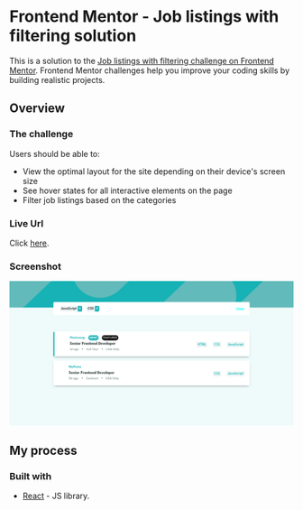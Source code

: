 # Frontend Mentor - Job listings with filtering solution

This is a solution to the [Job listings with filtering challenge on Frontend Mentor](https://www.frontendmentor.io/challenges/job-listings-with-filtering-ivstIPCt). Frontend Mentor challenges help you improve your coding skills by building realistic projects. 

## Overview

### The challenge

Users should be able to:

- View the optimal layout for the site depending on their device's screen size
- See hover states for all interactive elements on the page
- Filter job listings based on the categories

### Live Url

Click [here](https://tanaka-kenny.github.io/job-listings-with-filtering/).

### Screenshot

![](./Screenshot-Jobs-Listings.png)

## My process

### Built with

- [React](https://reactjs.org/) - JS library.



